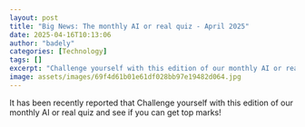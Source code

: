 ```yaml
---
layout: post
title: "Big News: The monthly AI or real quiz - April 2025"
date: 2025-04-16T10:13:06
author: "badely"
categories: [Technology]
tags: []
excerpt: "Challenge yourself with this edition of our monthly AI or real quiz and see if you can get top marks!"
image: assets/images/69f4d61b01e61df028bb97e19482d064.jpg
---
```


It has been recently reported that Challenge yourself with this edition of our monthly AI or real quiz and see if you can get top marks!

